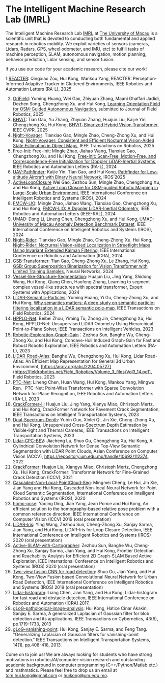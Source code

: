 # The Intelligent Machine Research Lab (IMRL)

The Intelligent Machine Research Lab [IMRL](https://sites.google.com/view/huikonglab/home)
 at [The University of Macau](https://www.um.edu.mo) is a scientific unit that is devoted to conducting both fundamental and applied research in robotics mobility. We exploit varieties of sensors (cameras, Lidars, Radars, GPS, wheel odometer, and IMU, etc) to fulfill tasks of machine perception, SLAM, autonomous navigation, motion planning, behavior prediction, Lidar sensing, and sensor fusion. 

If you use our code for your academic research, please cite our work! 

1.[REACTER](https://github.com/unius589/REACTER): Qingxiao Zou, Hui Kong, Wankou Yang, REACTER: Perception-Informed Adaptive Tracker in Cluttered Environments, IEEE Robotics and Automation Letters (RA-L), 2025

2. [OriField](https://github.com/IMRL/OriField): Yuming Huang, Wei Gao, Zhiyuan Zhang, Maani Ghaffari Jadidi, Dezhen Song, Chengzhong Xu, and Hui Kong, [Learning Orientation Field for OSM-Guided Autonomous Navigation](https://arxiv.org/abs/2503.18276), submitted to Journal of Field Robotics, 2025
3. [BHViT](https://github.com/IMRL/BHViT): Tian Gao, Yu Zhang, Zhiyuan Zhang, Huajun Liu, Kaijie Yin, Chengzhong Xu, Hui Kong, [BHViT: Binarized Hybrid Vision Transformer](https://arxiv.org/abs/2503.02394), IEEE CVPR, 2025
4. [Night-Voyager](https://github.com/IMRL/Night-Voyager): Tianxiao Gao, Mingle Zhao, Cheng-Zhong Xu, and Hui Kong, [Night-Voyager: Consistent and Efficient Nocturnal Vision-Aided State Estimation in Object Maps](https://arxiv.org/abs/2502.20054), IEEE Transactions on Robotics, 2025
5. [Free-Init](https://github.com/IMRL/FreeIni): Free-Init: Mingle Zhao, Jiahao Wang, Tianxiao Gao, Chengzhong Xu, and Hui Kong,  [Free-Init: Scan-Free, Motion-Free, and Correspondence-Free Initialization for Doppler LiDAR-Inertial Systems](https://ieeexplore.ieee.org/document/10740796), IEEE Robotics and Automation Letters (RA-L), 2024
6. [UAV-Pathfinder](https://github.com/IMRL/Pathfinder): Kaijie Yin, Tian Gao, and Hui Kong, [Pathfinder for Low-altitude Aircraft with Binary Neural Network](https://arxiv.org/pdf/2409.08824), IROS'2025
7. [ActiveLoopClosure](https://github.com/IMRL/ActiveLoopClosure) Wei Gao, Zezhou Sun, Mingle Zhao, Chengzhong Xu, and Hui Kong,  [Active Loop Closure for OSM-guided Robotic Mapping in Large-Scale Urban Environment](https://arxiv.org/abs/2407.17078), IEEE International Conference on Intelligent Robotics and Systems (IROS), 2024
8. [FMCW-LIO](https://github.com/IMRL/FMCW-LIO): Mingle Zhao, Jiahao Wang, Tianxiao Gao, Chengzhong Xu, and Hui Kong, [FMCW-LIO: A Doppler LiDAR-Inertial Odometry](https://ieeexplore.ieee.org/document/10518074), IEEE Robotics and Automation Letters (IEEE-RAL), 2024
9. [UMAD](https://github.com/IMRL/UMAD): Dong Li, Lineng Chen, Chengzhong Xu, and Hui Kong, [UMAD: University of Macau Anomaly Detection Benchmark Dataset](https://arxiv.org/abs/2408.12527), IEEE International Conference on Intelligent Robotics and Systems (IROS), 2024
10. [Night-Rider](https://github.com/IMRL/Night-Rider): Tianxiao Gao, Mingle Zhao, Cheng-Zhong Xu, Hui Kong, [Night-Rider: Nocturnal Vision-aided Localization in Streetlight Maps Using Invariant Extended Kalman Filtering](https://arxiv.org/abs/2402.00330), IEEE International Conference on Robotics and Automation (ICRA), 2024
11. [GSB-Transformer](https://github.com/IMRL/GSB-Vision-Transformer): Tian Gao, Cheng-Zhong Xu, Le Zhang, Hui Kong, [GSB: Group Superposition Binarization for Vision Transformer with Limited Training Samples](https://www.sciencedirect.com/science/article/pii/S0893608024000492), Neural Networks, 2024	
12. [Vessel-like-Structure-Segmentation](https://github.com/LouisNUST/Spectral_Transformer): Huajun Liu, Jing Yang, Shidong Wang, Hui Kong, Qiang Chen, Haofeng Zhang, Learning to segment complex vessel-like structures with spectral transformer,  Expert Systems with Applications, 2024
13. [LiDAR-Semantic-Particles](https://github.com/IMRL/LiDAR-Semantic-Particle): Yuming Huang, Yi Gu, Cheng-Zhong Xu, and Hui Kong, [Why semantics matters: A deep study on semantic particle-filtering localization in a LiDAR semantic pole-map](https://ieeexplore.ieee.org/document/10578060), IEEE Transactions on Field Robotics, 2024
14. [HPPLO-Net](https://github.com/IMRL/HPPLO-Net): Beibei Zhou, Yiming Tu, Zhong Jin, Chengzhong Xu, Hui Kong, HPPLO-Net: Unsupervised LiDAR Odometry Using Hierarchical Point-to-Plane Solver, IEEE Transactions on Intelligent Vehicles, 2023 
15. [Robotic-Exploration-Graph-Gain](https://github.com/IMRL/Graph_Gain_Exploration)：Zezhou Sun, Banghe Wu, Cheng-Zhong Xu, and Hui Kong, Concave-Hull Induced Graph-Gain for Fast and Robust Robotic Exploration, IEEE Robotics and Automation Letters (RA-L), 2023
16.	[LiDAR-Road-Atlas](https://github.com/IMRL/Lidar-road-atlas): Banghe Wu, Chengzhong Xu, Hui Kong, Lidar Road-Atlas: An Efficient Map Representation for General 3d Urban Environment, [https://arxiv.org/abs/2204.05727](https://fieldrobotics.net/Field_Robotics/Volume_3_files/Vol3_14.pdf), Field Robotics, 2023
17.	[PTC-Net](https://github.com/LeegoChen/PTC-Net): Lineng Chen, Huan Wang, Hui Kong, Wankou Yang, Mingwu Ren，PTC-Net: Point-Wise Transformer with Sparse Convolution Network for Place Recognition, IEEE Robotics and Automation Letters (RA-L), 2023
18.	[CrackFormer-II](https://github.com/LouisNUST/CrackFormer-II): Huajun Liu, Jing Yang, Xianyu Miao, Christoph Mertz, and Hui Kong, CrackFormer Network for Pavement Crack Segmentation, IEEE Transactions on Intelligent Transportation Systems, 2023
19.	[Dual-Spectrum-Depth]( https://github.com/whitecrow1027/CrossSP_Depth): Yubin Guo, Xinlei Qi, Jin Xie, Cheng-Zhong Xu, and Hui Kong, Unsupervised Cross-Spectrum Depth Estimation by Visible-light and Thermal Cameras, IEEE Transactions on Intelligent Transportation Systems, 2023
20.	[Lidar-CPC-BEV](https://github.com/IMRL/LiDAR-CPC-BEV): Jiacheng Lu, Shuo Gu, Chengzhong Xu, Hui Kong, A Cylindrical Convolution Network for Dense Top-View Semantic Segmentation with LiDAR Point Clouds, Asian Conference on Computer Vision (ACCV), https://repository.um.edu.mo/handle/10692/112374, 2022
21.	[CrackFormer](https://github.com/LouisNUST/CrackFormer-II): Huajun Liu, Xiangyu Miao, Christoph Mertz, Chengzhong Xu, Hui Kong, CrackFormer: Transformer Network for Fine-Grained Crack Detection (ICCV), 2021
22.	[Cascaded-Non-Local-PointCloud-Seg](https://github.com/MMCheng/PointNL): Mingmei Cheng, Le Hui, Jin Xie, Jian Yang and Hui Kong, Cascaded Non-local Neural Network for Point Cloud Semantic Segmentation, International Conference on Intelligent Robotics and Systems (IROS), 2020
23.	[homo-pose](https://github.com/IMRL/homo-pose): Yaqing Ding, Jian Yang, Jean Ponce and Hui Kong, An efficient solution to the homography-based relative pose problem with a common reference direction, IEEE International Conference on Computer Vision (ICCV) 2019 (oral presentation)
24.	[LiDAR-Iris](https://github.com/IMRL/LiDAR-Iris-1): Ying Wang, Zezhou Sun, Cheng-Zhong Xu, Sanjay Sarma, Jian Yang, and Hui Kong, LiDAR-Iris for Loop Closure Detection, IEEE International Conference on Intelligent Robotics and Systems (IROS) 2020 (oral presentation)
25.	[Active-SLAM-with-Cartographer](https://github.com/IMRL/Active-SLAM-with-Cartographer): Zezhou Sun, Banghe Wu, Cheng-Zhong Xu, Sanjay Sarma, Jian Yang, and Hui Kong, Frontier Detection and Reachability Analysis for Efficient 2D Graph-SLAM Based Active Exploration, IEEE International Conference on Intelligent Robotics and Systems (IROS) 2020 (oral presentation)
26.	[Two-view fusion CNN for road detection](https://github.com/IMRL/T-V-fusionCNN): Shuo Gu, Jian Yang, and Hui Kong, Two-View Fusion based Convolutional Neural Network for Urban Road Detection, IEEE International Conference on Intelligent Robotics and Systems (IROS) 2019 (oral presentation)
27.	[Lidar-histogram](https://github.com/IMRL/lidar-hist): Liang Chen, Jian Yang, and Hui Kong, Lidar-histogram for fast road and obstacle detection, IEEE International Conference on Robotics and Automation (ICRA) 2017.
28.	[gLoG-pathological-image-analysis](https://github.com/IMRL/gLoG-pathological-image): Hui Kong, Hatice Cinar Akakin, Sanjay E. Sarma, A generalized Laplacian of Gaussian filter for blob detection and its applications, IEEE Transactions on Cybernetics, 43(6), pp.1719-1733, 2013
29.	[gLoG-vanishing-point](https://github.com/IMRL/gLoG-vanishing-point): Hui Kong, Sanjay E. Sarma, and Feng Tang. "Generalizing Laplacian of Gaussian filters for vanishing-point detection." IEEE Transactions on Intelligent Transportation Systems, 14(1), pp.408-418, 2013.



Come on to join us! We are always looking for students who have strong motivations in robotics/AI/computer-vision research and outstanding academic background in computer programming (C++/Python/Matlab etc.) and mathmatics. Please feel free to drop us an email at tom.hui.kong@gmail.com or huikong@um.edu.mo. 

